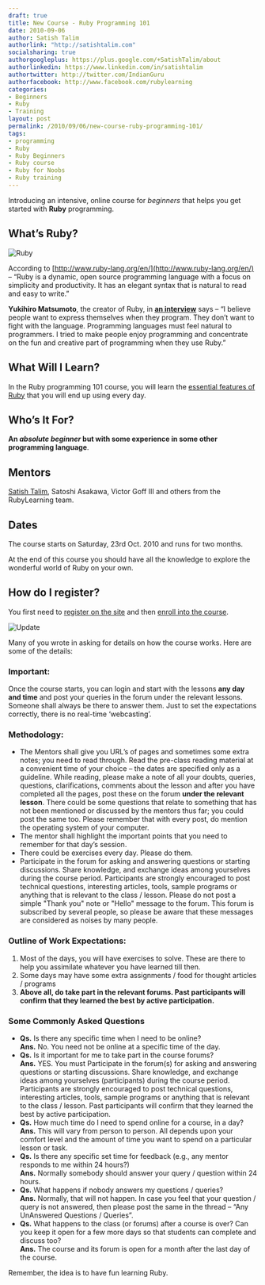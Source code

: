 ```yaml
---
draft: true
title: New Course - Ruby Programming 101
date: 2010-09-06
author: Satish Talim
authorlink: "http://satishtalim.com"
socialsharing: true
authorgoogleplus: https://plus.google.com/+SatishTalim/about
authorlinkedin: https://www.linkedin.com/in/satishtalim
authortwitter: http://twitter.com/IndianGuru
authorfacebook: http://www.facebook.com/rubylearning
categories:
- Beginners
- Ruby
- Training
layout: post
permalink: /2010/09/06/new-course-ruby-programming-101/
tags:
- programming
- Ruby
- Ruby Beginners
- Ruby course
- Ruby for Noobs
- Ruby training
---
```

Introducing an intensive, online course for *beginners* that helps you
get started with **Ruby** programming.<!--more-->

## What’s Ruby?

![Ruby](http://rubylearning.com/images/rubylogo.png "License: http://creativecommons.org/licenses/by-sa/2.5/")

According to
[http://www.ruby-lang.org/en/](http://www.ruby-lang.org/en/) – “Ruby is
a dynamic, open source programming language with a focus on simplicity
and productivity. It has an elegant syntax that is natural to read and
easy to write.”

**Yukihiro Matsumoto**, the creator of Ruby, in **[an
interview](http://linuxdevcenter.com/pub/a/linux/2001/11/29/ruby.html)**
says – “I believe people want to express themselves when they program.
They don’t want to fight with the language. Programming languages must
feel natural to programmers. I tried to make people enjoy programming
and concentrate on the fun and creative part of programming when they
use Ruby.”

## What Will I Learn?

In the Ruby programming 101 course, you will learn the [essential
features of Ruby](http://rubylearning.com/satishtalim/tutorial.html)
that you will end up using every day.

## Who’s It For?

**An *absolute beginner* but with some experience in some other
programming language**.

## Mentors

[Satish Talim](http://satishtalim.com/), Satoshi Asakawa, Victor Goff
III and others from the RubyLearning team.

## Dates

The course starts on Saturday, 23rd Oct. 2010 and runs for two months.

At the end of this course you should have all the knowledge to explore
the wonderful world of Ruby on your own.

## How do I register?

You first need to [register on the site](http://rubylearning.org/) and
then [enroll into the
course](http://rubylearning.org/class/course/view.php?id=61).

![Update](http://rubylearning.com/images/update.jpg "Update")

Many of you wrote in asking for details on how the course works. Here
are some of the details:

### Important:

Once the course starts, you can login and start with the lessons **any
day and time** and post your queries in the forum under the relevant
lessons. Someone shall always be there to answer them. Just to set the
expectations correctly, there is no real-time ‘webcasting’.

### Methodology:

-   The Mentors shall give you URL’s of pages and sometimes some extra
    notes; you need to read through. Read the pre-class reading material
    at a convenient time of your choice – the dates are specified only
    as a guideline. While reading, please make a note of all your
    doubts, queries, questions, clarifications, comments about the
    lesson and after you have completed all the pages, post these on the
    forum **under the relevant lesson**. There could be some questions
    that relate to something that has not been mentioned or discussed by
    the mentors thus far; you could post the same too. Please remember
    that with every post, do mention the operating system of your
    computer.
-   The mentor shall highlight the important points that you need to
    remember for that day’s session.
-   There could be exercises every day. Please do them.
-   Participate in the forum for asking and answering questions or
    starting discussions. Share knowledge, and exchange ideas among
    yourselves during the course period. Participants are strongly
    encouraged to post technical questions, interesting articles, tools,
    sample programs or anything that is relevant to the class / lesson.
    Please do not post a simple "Thank you" note or "Hello" message to
    the forum. This forum is subscribed by several people, so please be
    aware that these messages are considered as noises by many people.

### Outline of Work Expectations:

1.  Most of the days, you will have exercises to solve. These are there
    to help you assimilate whatever you have learned till then.
2.  Some days may have some extra assignments / food for thought
    articles / programs
3.  **Above all, do take part in the relevant forums. Past participants
    will confirm that they learned the best by active participation.**

### Some Commonly Asked Questions

-   **Qs.** Is there any specific time when I need to be online?\
    **Ans.** No. You need not be online at a specific time of the day.
-   **Qs.** Is it important for me to take part in the course forums?\
    **Ans.** YES. You must Participate in the forum(s) for asking and
    answering questions or starting discussions. Share knowledge, and
    exchange ideas among yourselves (participants) during the course
    period. Participants are strongly encouraged to post technical
    questions, interesting articles, tools, sample programs or anything
    that is relevant to the class / lesson. Past participants will
    confirm that they learned the best by active participation.
-   **Qs.** How much time do I need to spend online for a course, in a
    day?\
    **Ans.** This will vary from person to person. All depends upon your
    comfort level and the amount of time you want to spend on a
    particular lesson or task.
-   **Qs.** Is there any specific set time for feedback (e.g., any
    mentor responds to me within 24 hours?)\
    **Ans.** Normally somebody should answer your query / question
    within 24 hours.
-   **Qs.** What happens if nobody answers my questions / queries?\
    **Ans.** Normally, that will not happen. In case you feel that your
    question / query is not answered, then please post the same in the
    thread – “Any UnAnswered Questions / Queries”.
-   **Qs.** What happens to the class (or forums) after a course is
    over? Can you keep it open for a few more days so that students can
    complete and discuss too?\
    **Ans.** The course and its forum is open for a month after the last
    day of the course.

Remember, the idea is to have fun learning Ruby.
